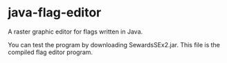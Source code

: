 # java-flag-editor
A raster graphic editor for flags written in Java.

You can test the program by downloading SewardsSEx2.jar. This file is the compiled flag editor program.
